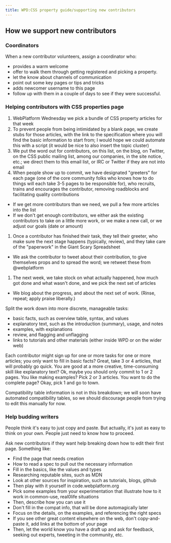```yaml
---
title: WPD:CSS property guide/supporting new contributors
---
```

<h2><span class="mw-headline" id="How_we_support_new_contributors">How we support new contributors</span></h2>
<h3><span class="mw-headline" id="Coordinators">Coordinators</span></h3>
<p>When a new contributor volunteers, assign a coordinator who:
</p>
<ul><li> provides a warm welcome</li>
<li> offer to walk them through getting registered and picking a property.</li>
<li> let the know about channels of communication</li>
<li> point out some key pages or tips and tricks</li>
<li> adds newcomer username to this page</li>
<li> follow up with them in a couple of days to see if they were successful.</li></ul>
<h3><span class="mw-headline" id="Helping_contributors_with_CSS_properties_page">Helping contributors with CSS properties page</span></h3>
<ol><li> WebPlatform Wednesday we pick a bundle of CSS property articles for that week</li>
<li> To prevent people from being intimidated by a blank page, we create stubs for those articles, with the link to the specification where you will find the basic information to start from; I would hope we could automate this with a script (it would be nice to also insert the topic cluster)</li>
<li> We put the word out for contributors, on this list, on the blog, on Twitter, on the CSS public mailing list, among our companies, in the site notice, etc.; we direct them to this email list, or IRC or Twitter if they are not into email</li>
<li> When people show up to commit, we have designated "greeters" for each page (one of the core community folks who knows how to do things will each take 3-5 pages to be responsible for), who recruits, trains and encourages the contributor, removing roadblocks and facilitating quality contributions</li></ol>
<ul><li> If we get more contributors than we need, we pull a few more articles into the list</li>
<li> If we don't get enough contributors, we either ask the existing contributors to take on a little more work, or we make a new call, or we adjust our goals (date or amount)</li></ul>
<ol><li> Once a contributor has finished their task, they tell their greeter, who make sure the next stage happens (typically, review), and they take care of the "paperwork" in the Giant Scary Spreadsheet</li></ol>
<ul><li> We ask the contributor to tweet about their contribution, to give themselves props and to spread the word; we retweet these from @webplatform</li></ul>
<ol><li> The next week, we take stock on what actually happened, how much got done and what wasn't done, and we pick the next set of articles</li></ol>
<ul><li> We blog about the progress, and about the next set of work. (Rinse, repeat; apply praise liberally.)</li></ul>
<p>Split the work down into more discrete, manageable tasks:
</p>
<ul><li> basic facts, such as overview table, syntax, and values</li>
<li> explanatory text, such as the introduction (summary), usage, and notes</li>
<li> examples, with explanations</li>
<li> review, and flagging and unflagging</li>
<li> links to tutorials and other materials (either inside WPD or on the wider web)</li></ul>
<p>Each contributor might sign up for one or more tasks for one or more articles; you only want to fill in basic facts? Great, take 3 or 4 articles, that will probably go quick. You are good at a more creative, time-consuming skill like explanatory text? Ok, maybe you should only commit to 1 or 2 pages. You like making examples? Pick 2 or 3 articles. You want to do the complete page? Okay, pick 1 and go to town.
</p><p>Compatibility table information is not in this breakdown; we will soon have automated compatibility tables, so we should discourage people from trying to edit this manually for now.
</p>
<h3><span class="mw-headline" id="Help_budding_writers">Help budding writers</span></h3>
<p>People think it's easy to just copy and paste. But actually, it's just as easy to think on your own. People just need to know how to proceed.
</p><p>Ask new contributors if they want help breaking down how to edit their first page. Something like:
</p>
<ul><li> Find the page that needs creation</li>
<li> How to read a spec to pull out the necessary information</li>
<li> Fill in the basics, like the values and types</li>
<li> Researching reputable sites, such as MDN</li>
<li> Look at other sources for inspiration, such as tutorials, blogs, github</li>
<li> Then play with it yourself in code.webplatform.org</li>
<li> Pick some examples from your experimentation that illustrate how to it work in common-use, real0life situations</li>
<li> Then, describe how you can use it</li>
<li> Don't fill in the compat info, that will be done automagically later</li>
<li> Focus on the details, on the examples, and referencing the right specs</li>
<li> If you see other great content elsewhere on the web, don't copy-and-paste it, add links at the bottom of your page</li>
<li> Then, let the world know you have a draft up and ask for feedback, seeking out experts, tweeting in the community, etc.</li></ul>

<!-- Saved in parser cache with key wpwiki:pcache:idhash:8302-0!*!*!!*!*!*!esi=1 and timestamp 20150731184233 and revision id 34371
 -->
